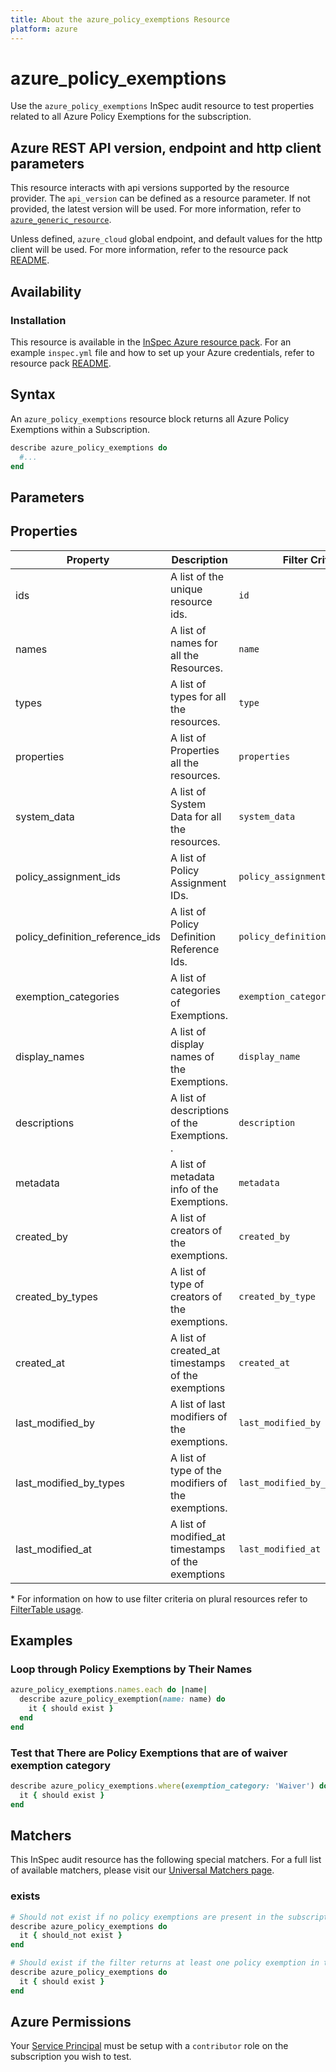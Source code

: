 ```yaml
---
title: About the azure_policy_exemptions Resource
platform: azure
---
```


# azure_policy_exemptions

Use the `azure_policy_exemptions` InSpec audit resource to test properties related to all Azure Policy Exemptions for the subscription.

## Azure REST API version, endpoint and http client parameters

This resource interacts with api versions supported by the resource provider.
The `api_version` can be defined as a resource parameter.
If not provided, the latest version will be used.
For more information, refer to [`azure_generic_resource`](azure_generic_resource.md).

Unless defined, `azure_cloud` global endpoint, and default values for the http client will be used.
For more information, refer to the resource pack [README](../../README.md).

## Availability

### Installation

This resource is available in the [InSpec Azure resource pack](https://github.com/inspec/inspec-azure).
For an example `inspec.yml` file and how to set up your Azure credentials, refer to resource pack [README](../../README.md#Service-Principal).

## Syntax

An `azure_policy_exemptions` resource block returns all Azure Policy Exemptions within a Subscription.
```ruby
describe azure_policy_exemptions do
  #...
end
```

## Parameters

## Properties

|Property            | Description                                        | Filter Criteria<superscript>*</superscript> |
|--------------------|----------------------------------------------------|-----------------|
| ids                | A list of the unique resource ids.                 | `id`            |
| names              | A list of names for all the Resources.             | `name`          |
| types              | A list of types for all the resources.             | `type`          |
| properties         | A list of Properties all the resources.            | `properties`    |
| system_data        | A list of System Data for all the resources.       | `system_data`   |
| policy_assignment_ids| A list of Policy Assignment IDs.                 | `policy_assignment_id` |
| policy_definition_reference_ids| A list of Policy Definition Reference Ids.| `policy_definition_reference_ids` | 
| exemption_categories| A list of categories of Exemptions.               | `exemption_category` |
| display_names      | A list of display names of the Exemptions.         | `display_name`  |
| descriptions       | A list of descriptions of the Exemptions. .        | `description`   |
| metadata           | A list of metadata info of the Exemptions.         | `metadata`      |
| created_by         | A list of creators of the exemptions.              | `created_by`    |
| created_by_types   | A list of type of creators of the exemptions.      | `created_by_type` |
| created_at         | A list of created_at timestamps of the exemptions  | `created_at`|
| last_modified_by   | A list of last modifiers of the exemptions.        | `last_modified_by` |
| last_modified_by_types| A list of type of the modifiers of the exemptions.| `last_modified_by_type` |
| last_modified_at   | A list of modified_at timestamps of the exemptions | `last_modified_at` |


<superscript>*</superscript> For information on how to use filter criteria on plural resources refer to [FilterTable usage](https://github.com/inspec/inspec/blob/master/dev-docs/filtertable-usage.md).

## Examples

### Loop through Policy Exemptions by Their Names
```ruby
azure_policy_exemptions.names.each do |name|
  describe azure_policy_exemption(name: name) do
    it { should exist }
  end
end  
```     
### Test that There are Policy Exemptions that are of waiver exemption category 
```ruby
describe azure_policy_exemptions.where(exemption_category: 'Waiver') do
  it { should exist }
end
```    

## Matchers

This InSpec audit resource has the following special matchers. For a full list of available matchers, please visit our [Universal Matchers page](https://www.inspec.io/docs/reference/matchers/).

### exists
```ruby
# Should not exist if no policy exemptions are present in the subscription
describe azure_policy_exemptions do
  it { should_not exist }
end

# Should exist if the filter returns at least one policy exemption in the subscription
describe azure_policy_exemptions do
  it { should exist }
end
```
## Azure Permissions

Your [Service Principal](https://docs.microsoft.com/en-us/azure/azure-resource-manager/resource-group-create-service-principal-portal) must be setup with a `contributor` role on the subscription you wish to test.